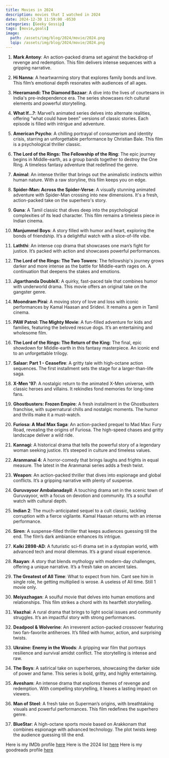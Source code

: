 ```yaml
---
title: Movies in 2024
description: movies that I watched in 2024
date: 2024-12-30 11:59:00 -0530
categories: [Geeky Gossip]
tags: [movie,goals]
image:
  path: /assets/img/blog/2024/movie/2024.png
  lqip: /assets/img/blog/2024/movie/2024.png
---
```

1. **Mark Antony**: An action-packed drama set against the backdrop of revenge and redemption. This film delivers intense sequences with a gripping narrative.


2. **Hi Nanna**: A heartwarming story that explores family bonds and love. This film’s emotional depth resonates with audiences of all ages.


3. **Heeramandi: The Diamond Bazaar**: A dive into the lives of courtesans in India's pre-independence era. The series showcases rich cultural elements and powerful storytelling.


4. **What If...?**: Marvel’s animated series delves into alternate realities, offering "what could have been" versions of classic stories. Each episode is filled with intrigue and adventure.


5. **American Psycho**: A chilling portrayal of consumerism and identity crisis, starring an unforgettable performance by Christian Bale. This film is a psychological thriller classic.


6. **The Lord of the Rings: The Fellowship of the Ring**: The epic journey begins in Middle-earth, as a group bands together to destroy the One Ring. A timeless fantasy adventure that redefined the genre.


7. **Animal**: An intense thriller that brings out the animalistic instincts within human nature. With a raw storyline, this film keeps you on edge.


8. **Spider-Man: Across the Spider-Verse**: A visually stunning animated adventure with Spider-Man crossing into new dimensions. It's a fresh, action-packed take on the superhero's story.


9. **Guna**: A Tamil classic that dives deep into the psychological complexities of its lead character. This film remains a timeless piece in Indian cinema.


10. **Manjummel Boys**: A story filled with humor and heart, exploring the bonds of friendship. It’s a delightful watch with a slice-of-life vibe.


11. **Laththi**: An intense cop drama that showcases one man’s fight for justice. It’s packed with action and showcases powerful performances.


12. **The Lord of the Rings: The Two Towers**: The fellowship's journey grows darker and more intense as the battle for Middle-earth rages on. A continuation that deepens the stakes and emotions.


13. **Jigarthanda DoubleX**: A quirky, fast-paced tale that combines humor with underworld drama. This movie offers an original take on the gangster genre.


14. **Moondram Pirai**: A moving story of love and loss with iconic performances by Kamal Haasan and Sridevi. It remains a gem in Tamil cinema.


15. **PAW Patrol: The Mighty Movie**: A fun-filled adventure for kids and families, featuring the beloved rescue dogs. It’s an entertaining and wholesome film.


16. **The Lord of the Rings: The Return of the King**: The final, epic showdown for Middle-earth in this fantasy masterpiece. An iconic end to an unforgettable trilogy.


17. **Salaar: Part 1 - Ceasefire**: A gritty tale with high-octane action sequences. The first installment sets the stage for a larger-than-life saga.


18. **X-Men '97**: A nostalgic return to the animated X-Men universe, with classic heroes and villains. It rekindles fond memories for long-time fans.


19. **Ghostbusters: Frozen Empire**: A fresh installment in the Ghostbusters franchise, with supernatural chills and nostalgic moments. The humor and thrills make it a must-watch.


20. **Furiosa: A Mad Max Saga**: An action-packed prequel to Mad Max: Fury Road, revealing the origins of Furiosa. The high-speed chases and gritty landscape deliver a wild ride.


21. **Kannagi**: A historical drama that tells the powerful story of a legendary woman seeking justice. It’s steeped in culture and timeless values.


22. **Aranmanai 4**: A horror-comedy that brings laughs and frights in equal measure. The latest in the Aranmanai series adds a fresh twist.


23. **Weapon**: An action-packed thriller that dives into espionage and global conflicts. It’s a gripping narrative with plenty of suspense.


24. **Guruvayoor Ambalanadayil**: A touching drama set in the scenic town of Guruvayoor, with a focus on devotion and community. It’s a soulful watch with cultural depth.


25. **Indian 2**: The much-anticipated sequel to a cult classic, tackling corruption with a fierce vigilante. Kamal Haasan returns with an intense performance.


26. **Siren**: A suspense-filled thriller that keeps audiences guessing till the end. The film’s dark ambiance enhances its intrigue.


27. **Kalki 2898-AD**: A futuristic sci-fi drama set in a dystopian world, with advanced tech and moral dilemmas. It’s a grand visual experience.


28. **Raayan**: A story that blends mythology with modern-day challenges, offering a unique narrative. It’s a fresh take on ancient tales.


29. **The Greatest of All Time**: What to expect from him. Cant see him in single role, he getting multiplied is wrose. A useless of All time. Still 1 movie only.


30. **Meiyazhagan**: A soulful movie that delves into human emotions and relationships. This film strikes a chord with its heartfelt storytelling.


31. **Vaazhai**: A rural drama that brings to light social issues and community struggles. It’s an impactful story with strong performances.


32. **Deadpool & Wolverine**: An irreverent action-packed crossover featuring two fan-favorite antiheroes. It’s filled with humor, action, and surprising twists.


33. **Ukraine: Enemy in the Woods**: A gripping war film that portrays resilience and survival amidst conflict. The storytelling is intense and raw.


34. **The Boys**: A satirical take on superheroes, showcasing the darker side of power and fame. This series is bold, gritty, and highly entertaining.


35. **Avesham**: An intense drama that explores themes of revenge and redemption. With compelling storytelling, it leaves a lasting impact on viewers.


36. **Man of Steel**: A fresh take on Superman’s origins, with breathtaking visuals and powerful performances. This film redefines the superhero genre.


37. **BlueStar**: A high-octane sports movie based on Arakkonam that combines espionage with advanced technology. The plot twists keep the audience guessing till the end.


Here is my IMDb profile [here](https://www.imdb.com/user/ur191494777/)
Here is the 2024 list [here](https://www.imdb.com/list/ls548397119/)
Here is my goodreads profile [here](https://www.goodreads.com/user/show/183578916-balaji)